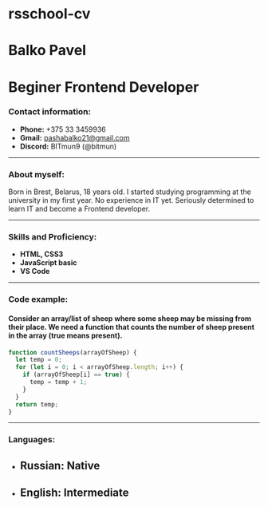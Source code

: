 # rsschool-cv #
# Balko Pavel #
# Beginer Frontend Developer #
### Contact information: ###
* **Phone:** +375 33 3459936 
* **Gmail:** pashabalko21@gmail.com
* **Discord:** BITmun9 (@bitmun)
***
### About myself: ###
Born in Brest, Belarus, 18 years old. I started studying programming at the university in my first year. No experience in IT yet. Seriously determined to learn IT and become a Frontend developer. 
***
### Skills and Proficiency: ###
* **HTML, CSS3**
* **JavaScript basic**
* **VS Code**
***
### Code example: ###
#### Consider an array/list of sheep where some sheep may be missing from their place. We need a function that counts the number of sheep present in the array (true means present). ####
```javascript
function countSheeps(arrayOfSheep) {
  let temp = 0;
  for (let i = 0; i < arrayOfSheep.length; i++) {
    if (arrayOfSheep[i] == true) {
      temp = temp + 1;
    }
  }
  return temp;
}
```
***
### Languages: ###
* ## Russian: Native ##
* ## English: Intermediate ##


